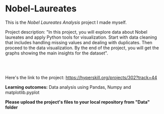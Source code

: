 # Nobel-Laureates

This is the *Nobel Laureates Analysis* project I made myself.


<p> Project description: "In this project, you will explore data about Nobel laureates and apply Python tools for visualization. Start with data cleaning that includes handling missing values and dealing with duplicates. Then proceed to the data visualization. By the end of the project, you will get the graphs showing the main insights for the dataset".</p><br/><br/>


Here's the link to the project: https://hyperskill.org/projects/302?track=44

<p><b>Learning outcomes:</b> Data analysis using Pandas, Numpy and matplotlib.pyplot</p>

<p><b>Please upload the project's files to your local repository from "Data" folder</b></p>
